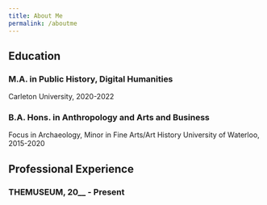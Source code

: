 ```yaml
---
title: About Me
permalink: /aboutme
---
```



## Education

### M.A. in Public History, Digital Humanities
Carleton University, 2020-2022

### B.A. Hons. in Anthropology and Arts and Business
Focus in Archaeology, Minor in Fine Arts/Art History
University of Waterloo, 2015-2020

## Professional Experience

### THEMUSEUM, 20__ - Present
